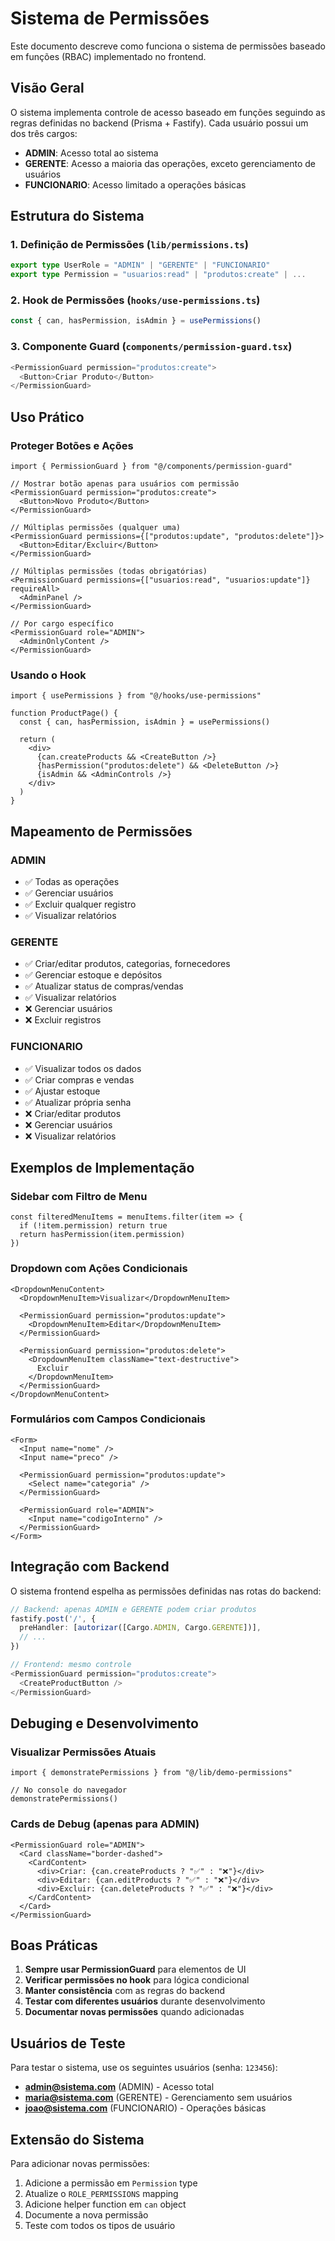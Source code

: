 # Sistema de Permissões

Este documento descreve como funciona o sistema de permissões baseado em funções (RBAC) implementado no frontend.

## Visão Geral

O sistema implementa controle de acesso baseado em funções seguindo as regras definidas no backend (Prisma + Fastify). Cada usuário possui um dos três cargos:

- **ADMIN**: Acesso total ao sistema
- **GERENTE**: Acesso a maioria das operações, exceto gerenciamento de usuários
- **FUNCIONARIO**: Acesso limitado a operações básicas

## Estrutura do Sistema

### 1. Definição de Permissões (`lib/permissions.ts`)

```typescript
export type UserRole = "ADMIN" | "GERENTE" | "FUNCIONARIO"
export type Permission = "usuarios:read" | "produtos:create" | ...
```

### 2. Hook de Permissões (`hooks/use-permissions.ts`)

```typescript
const { can, hasPermission, isAdmin } = usePermissions()
```

### 3. Componente Guard (`components/permission-guard.tsx`)

```typescript
<PermissionGuard permission="produtos:create">
  <Button>Criar Produto</Button>
</PermissionGuard>
```

## Uso Prático

### Proteger Botões e Ações

```tsx
import { PermissionGuard } from "@/components/permission-guard"

// Mostrar botão apenas para usuários com permissão
<PermissionGuard permission="produtos:create">
  <Button>Novo Produto</Button>
</PermissionGuard>

// Múltiplas permissões (qualquer uma)
<PermissionGuard permissions={["produtos:update", "produtos:delete"]}>
  <Button>Editar/Excluir</Button>
</PermissionGuard>

// Múltiplas permissões (todas obrigatórias)
<PermissionGuard permissions={["usuarios:read", "usuarios:update"]} requireAll>
  <AdminPanel />
</PermissionGuard>

// Por cargo específico
<PermissionGuard role="ADMIN">
  <AdminOnlyContent />
</PermissionGuard>
```

### Usando o Hook

```tsx
import { usePermissions } from "@/hooks/use-permissions"

function ProductPage() {
  const { can, hasPermission, isAdmin } = usePermissions()

  return (
    <div>
      {can.createProducts && <CreateButton />}
      {hasPermission("produtos:delete") && <DeleteButton />}
      {isAdmin && <AdminControls />}
    </div>
  )
}
```

## Mapeamento de Permissões

### ADMIN
- ✅ Todas as operações
- ✅ Gerenciar usuários
- ✅ Excluir qualquer registro
- ✅ Visualizar relatórios

### GERENTE
- ✅ Criar/editar produtos, categorias, fornecedores
- ✅ Gerenciar estoque e depósitos
- ✅ Atualizar status de compras/vendas
- ✅ Visualizar relatórios
- ❌ Gerenciar usuários
- ❌ Excluir registros

### FUNCIONARIO
- ✅ Visualizar todos os dados
- ✅ Criar compras e vendas
- ✅ Ajustar estoque
- ✅ Atualizar própria senha
- ❌ Criar/editar produtos
- ❌ Gerenciar usuários
- ❌ Visualizar relatórios

## Exemplos de Implementação

### Sidebar com Filtro de Menu
```tsx
const filteredMenuItems = menuItems.filter(item => {
  if (!item.permission) return true
  return hasPermission(item.permission)
})
```

### Dropdown com Ações Condicionais
```tsx
<DropdownMenuContent>
  <DropdownMenuItem>Visualizar</DropdownMenuItem>

  <PermissionGuard permission="produtos:update">
    <DropdownMenuItem>Editar</DropdownMenuItem>
  </PermissionGuard>

  <PermissionGuard permission="produtos:delete">
    <DropdownMenuItem className="text-destructive">
      Excluir
    </DropdownMenuItem>
  </PermissionGuard>
</DropdownMenuContent>
```

### Formulários com Campos Condicionais
```tsx
<Form>
  <Input name="nome" />
  <Input name="preco" />

  <PermissionGuard permission="produtos:update">
    <Select name="categoria" />
  </PermissionGuard>

  <PermissionGuard role="ADMIN">
    <Input name="codigoInterno" />
  </PermissionGuard>
</Form>
```

## Integração com Backend

O sistema frontend espelha as permissões definidas nas rotas do backend:

```typescript
// Backend: apenas ADMIN e GERENTE podem criar produtos
fastify.post('/', {
  preHandler: [autorizar([Cargo.ADMIN, Cargo.GERENTE])],
  // ...
})

// Frontend: mesmo controle
<PermissionGuard permission="produtos:create">
  <CreateProductButton />
</PermissionGuard>
```

## Debuging e Desenvolvimento

### Visualizar Permissões Atuais
```tsx
import { demonstratePermissions } from "@/lib/demo-permissions"

// No console do navegador
demonstratePermissions()
```

### Cards de Debug (apenas para ADMIN)
```tsx
<PermissionGuard role="ADMIN">
  <Card className="border-dashed">
    <CardContent>
      <div>Criar: {can.createProducts ? "✅" : "❌"}</div>
      <div>Editar: {can.editProducts ? "✅" : "❌"}</div>
      <div>Excluir: {can.deleteProducts ? "✅" : "❌"}</div>
    </CardContent>
  </Card>
</PermissionGuard>
```

## Boas Práticas

1. **Sempre usar PermissionGuard** para elementos de UI
2. **Verificar permissões no hook** para lógica condicional
3. **Manter consistência** com as regras do backend
4. **Testar com diferentes usuários** durante desenvolvimento
5. **Documentar novas permissões** quando adicionadas

## Usuários de Teste

Para testar o sistema, use os seguintes usuários (senha: `123456`):

- **admin@sistema.com** (ADMIN) - Acesso total
- **maria@sistema.com** (GERENTE) - Gerenciamento sem usuários
- **joao@sistema.com** (FUNCIONARIO) - Operações básicas

## Extensão do Sistema

Para adicionar novas permissões:

1. Adicione a permissão em `Permission` type
2. Atualize o `ROLE_PERMISSIONS` mapping
3. Adicione helper function em `can` object
4. Documente a nova permissão
5. Teste com todos os tipos de usuário
